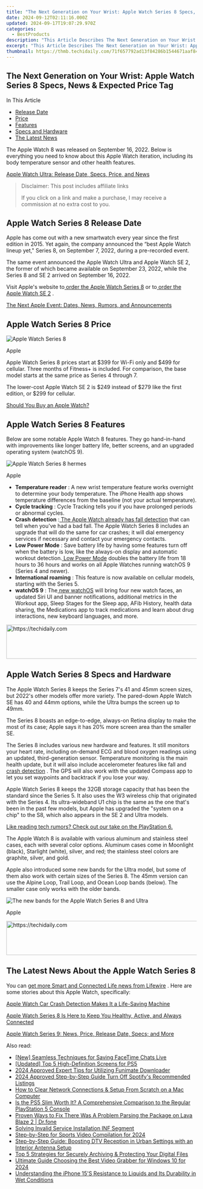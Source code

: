```yaml
---
title: "The Next Generation on Your Wrist: Apple Watch Series 8 Specs, News & Expected Price Tag"
date: 2024-09-12T02:11:16.000Z
updated: 2024-09-17T19:07:29.970Z
categories:
  - BestProducts
description: "This Article Describes The Next Generation on Your Wrist: Apple Watch Series 8 Specs, News & Expected Price Tag"
excerpt: "This Article Describes The Next Generation on Your Wrist: Apple Watch Series 8 Specs, News & Expected Price Tag"
thumbnail: https://thmb.techidaily.com/71f657792ad13f84286b1544671aaf8455260b87c02f1f22e6d755ac15543040.jpg
---
```


## The Next Generation on Your Wrist: Apple Watch Series 8 Specs, News & Expected Price Tag

 In This Article 

* [ Release Date ](https://www.lifewire.com/#toc-apple-watch-series-8-release-date)
* [ Price ](https://www.lifewire.com/#toc-apple-watch-series-8-price)
* [ Features ](https://www.lifewire.com/#toc-apple-watch-series-8-features)
* [ Specs and Hardware ](https://www.lifewire.com/#toc-apple-watch-series-8-specs-and-hardware)
* [ The Latest News ](https://www.lifewire.com/#toc-the-latest-news-about-the-apple-watch-series-8)

 The Apple Watch 8 was released on September 16, 2022\. Below is everything you need to know about this Apple Watch iteration, including its body temperature sensor and other health features.  

[  Apple Watch Ultra: Release Date, Specs, Price, and News ](https://www.lifewire.com/apple-watch-pro-news-and-rumors-6362732) 

>  Disclaimer: This post includes affiliate links
>
>  If you click on a link and make a purchase, I may receive a commission at no extra cost to you.
>

##  Apple Watch Series 8 Release Date

 Apple has come out with a new smartwatch every year since the first edition in 2015\. Yet again, the company announced the “best Apple Watch lineup yet," Series 8, on September 7, 2022, during a pre-recorded event.

 The same event announced the Apple Watch Ultra and Apple Watch SE 2, the former of which became available on September 23, 2022, while the Series 8 and SE 2 arrived on September 16, 2022.

 Visit Apple's website to[ order the Apple Watch Series 8](https://www.apple.com/shop/buy-watch/apple-watch) or to[ order the Apple Watch SE 2](https://www.apple.com/shop/buy-watch/apple-watch-se) .  

[  The Next Apple Event: Dates, News, Rumors, and Announcements ](https://www.lifewire.com/apple-event-5097169) 

## Apple Watch Series 8 Price

![Apple Watch Series 8](https://www.lifewire.com/thmb/DtwkkoQGcxiDo6WoPGlEJIkbu1A=/960x0/filters:no_upscale():max_bytes(200000):strip_icc():format(webp)/watch-s8-lifestyle-202209_GEO_US-e4705bd04575401395ff14e36f323ae5.jpg) 

Apple

 Apple Watch Series 8 prices start at $399 for Wi-Fi only and $499 for cellular. Three months of Fitness+ is included. For comparison, the base model starts at the same price as Series 4 through 7.

 The lower-cost Apple Watch SE 2 is $249 instead of $279 like the first edition, or $299 for cellular.  

[ Should You Buy an Apple Watch? ](https://www.lifewire.com/should-you-buy-apple-watch-5248207) 

##  Apple Watch Series 8 Features

 Below are some notable Apple Watch 8 features. They go hand-in-hand with improvements like longer battery life, better screens, and an upgraded operating system (watchOS 9).

![Apple Watch Series 8 hermes](https://www.lifewire.com/thmb/52wGX0LMEX_IaJL4L1fYVQhQL0w=/960x0/filters:no_upscale():max_bytes(200000):strip_icc():format(webp)/watch-s8-lifestyle-hermes-202209-4a33619e6c4149d2a5ea874e47ab647a.jpg) 

Apple

* **Temperature reader** : A new wrist temperature feature works overnight to determine your body temperature. The iPhone Health app shows temperature differences from the baseline (not your actual temperature).
* **Cycle tracking** : Cycle Tracking tells you if you have prolonged periods or abnormal cycles.
* **Crash detection** :[ The Apple Watch already has fall detection](https://www.lifewire.com/turn-apple-watch-into-a-panic-button-for-seniors-156676) that can tell when you've had a bad fall. The Apple Watch Series 8 includes an upgrade that will do the same for car crashes; it will dial emergency services if necessary and contact your emergency contacts.
* **Low Power Mode** : Save battery life by having some features turn off when the battery is low, like the always-on display and automatic workout detection.[ Low Power Mode](https://www.lifewire.com/use-low-power-mode-on-apple-watch-6828394) doubles the battery life from 18 hours to 36 hours and works on all Apple Watches running watchOS 9 (Series 4 and newer).
* **International roaming** : This feature is now available on cellular models, starting with the Series 5.
* **watchOS 9** : The[ new watchOS](https://www.lifewire.com/new-watchos-will-offer-more-insight-about-you-5324631) will bring four new watch faces, an updated Siri UI and banner notifications, additional metrics in the Workout app, Sleep Stages for the Sleep app, AFib History, health data sharing, the Medications app to track medications and learn about drug interactions, new keyboard languages, and more.

<!-- affiliate ads begin -->
<a href="https://appsumo.8odi.net/c/5597632/2094418/7443" target="_top" id="2094418">
  <img src="//a.impactradius-go.com/display-ad/7443-2094418" border="0" alt="https://techidaily.com" width="728" height="90"/>
</a>
<img height="0" width="0" src="https://appsumo.8odi.net/i/5597632/2094418/7443" style="position:absolute;visibility:hidden;" border="0" />
<!-- affiliate ads end -->

##  Apple Watch Series 8 Specs and Hardware

 The Apple Watch Series 8 keeps the Series 7's 41 and 45mm screen sizes, but 2022's other models offer more variety. The pared-down Apple Watch SE has 40 and 44mm options, while the Ultra bumps the screen up to 49mm.

 The Series 8 boasts an edge-to-edge, always-on Retina display to make the most of its case; Apple says it has 20% more screen area than the smaller SE.

 The Series 8 includes various new hardware and features. It still monitors your heart rate, including on-demand ECG and blood oxygen readings using an updated, third-generation sensor. Temperature monitoring is the main health update, but it will also include accelerometer features like fall and[ crash detection](https://www.lifewire.com/what-is-crash-detection-6748193) . The GPS will also work with the updated Compass app to let you set waypoints and backtrack if you lose your way.

 Apple Watch Series 8 keeps the 32GB storage capacity that has been the standard since the Series 5\. It also uses the W3 wireless chip that originated with the Series 4\. Its ultra-wideband U1 chip is the same as the one that's been in the past few models, but Apple has upgraded the "system on a chip" to the S8, which also appears in the SE 2 and Ultra models.

[  Like reading tech rumors? Check out our take on the PlayStation 6. ](https://www.lifewire.com/playstation-6-5115532) 

 The Apple Watch 8 is available with various aluminum and stainless steel cases, each with several color options. Aluminum cases come in Moonlight (black), Starlight (white), silver, and red; the stainless steel colors are graphite, silver, and gold.

 Apple also introduced some new bands for the Ultra model, but some of them also work with certain sizes of the Series 8\. The 45mm version can use the Alpine Loop, Trail Loop, and Ocean Loop bands (below). The smaller case only works with the older bands.  

![The new bands for the Apple Watch Series 8 and Ultra](https://www.lifewire.com/thmb/U-K7be-7ifgQx6BtoHI5UJBEqH0=/960x0/filters:no_upscale():max_bytes(150000):strip_icc():format(webp)/New-Apple-Watch-bands-025a485cf0a84fad8dbc6a7c20bb69bd.jpg) 

Apple

<!-- affiliate ads begin -->
<a href="https://appsumo.8odi.net/c/5597632/2105869/7443" target="_top" id="2105869">
  <img src="//a.impactradius-go.com/display-ad/7443-2105869" border="0" alt="https://techidaily.com" width="728" height="90"/>
</a>
<img height="0" width="0" src="https://appsumo.8odi.net/i/5597632/2105869/7443" style="position:absolute;visibility:hidden;" border="0" />
<!-- affiliate ads end -->

##  The Latest News About the Apple Watch Series 8

 You can [ get more Smart and Connected Life news from Lifewire](https://www.lifewire.com/smart-home-connected-life-news-4797031) . Here are some stories about this Apple Watch, specifically:  

[  Apple Watch Car Crash Detection Makes It a Life-Saving Machine ](https://www.lifewire.com/apple-watch-car-crash-detection-makes-it-a-life-saving-machine-6665134) 

[  Apple Watch Series 8 Is Here to Keep You Healthy, Active, and Always Connected ](https://www.lifewire.com/apple-watch-series-8-is-here-to-keep-you-healthy-active-and-always-connected-6543904) 

[  Apple Watch Series 9: News, Price, Release Date, Specs; and More ](https://www.lifewire.com/apple-watch-series-9-news-andrumors-7485156) 

<ins class="adsbygoogle"
     style="display:block"
     data-ad-format="autorelaxed"
     data-ad-client="ca-pub-7571918770474297"
     data-ad-slot="1223367746"></ins>

<ins class="adsbygoogle"
     style="display:block"
     data-ad-client="ca-pub-7571918770474297"
     data-ad-slot="8358498916"
     data-ad-format="auto"
     data-full-width-responsive="true"></ins>

<span class="atpl-alsoreadstyle">Also read:</span>
<div><ul>
<li><a href="https://screen-mirroring-recording.techidaily.com/new-seamless-techniques-for-saving-facetime-chats-live/"><u>[New] Seamless Techniques for Saving FaceTime Chats Live</u></a></li>
<li><a href="https://some-skills.techidaily.com/updated-top-5-high-definition-screens-for-ps5/"><u>[Updated] Top 5 High-Definition Screens for PS5</u></a></li>
<li><a href="https://article-knowledge.techidaily.com/2024-approved-expert-tips-for-utilizing-funimate-downloader/"><u>2024 Approved Expert Tips for Utilizing Funimate Downloader</u></a></li>
<li><a href="https://extra-support.techidaily.com/2024-approved-step-by-step-guide-turn-off-spotifys-recommended-listings/"><u>2024 Approved Step-by-Step Guide Turn Off Spotify's Recommended Listings</u></a></li>
<li><a href="https://techtrends.techidaily.com/how-to-clear-network-connections-and-setup-from-scratch-on-a-mac-computer/"><u>How to Clear Network Connections & Setup From Scratch on a Mac Computer</u></a></li>
<li><a href="https://techtrends.techidaily.com/is-the-ps5-slim-worth-it-a-comprehensive-comparison-to-the-regular-playstation-5-console/"><u>Is the PS5 Slim Worth It? A Comprehensive Comparison to the Regular PlayStation 5 Console</u></a></li>
<li><a href="https://fix-guide.techidaily.com/proven-ways-to-fix-there-was-a-problem-parsing-the-package-on-lava-blaze-2-drfone-by-drfone-fix-android-problems-fix-android-problems/"><u>Proven Ways to Fix There Was A Problem Parsing the Package on Lava Blaze 2 | Dr.fone</u></a></li>
<li><a href="https://driver-error.techidaily.com/solving-invalid-service-installation-inf-segment/"><u>Solving Invalid Service Installation INF Segment</u></a></li>
<li><a href="https://facebook-record-videos.techidaily.com/step-by-step-for-sports-video-compilation-for-2024/"><u>Step-by-Step for Sports Video Compilation for 2024</u></a></li>
<li><a href="https://techtrends.techidaily.com/step-by-step-guide-boosting-dtv-reception-in-urban-settings-with-an-interior-antenna-setup/"><u>Step-by-Step Guide: Boosting DTV Reception in Urban Settings with an Interior Antenna Setup</u></a></li>
<li><a href="https://techtrends.techidaily.com/top-5-strategies-for-securely-archiving-and-protecting-your-digital-files/"><u>Top 5 Strategies for Securely Archiving & Protecting Your Digital Files</u></a></li>
<li><a href="https://screen-video-capture.techidaily.com/ultimate-guide-choosing-the-best-video-grabber-for-windows-10-for-2024/"><u>Ultimate Guide Choosing the Best Video Grabber for Windows 10 for 2024</u></a></li>
<li><a href="https://techtrends.techidaily.com/understanding-the-iphone-15s-resistance-to-liquids-and-its-durability-in-wet-conditions/"><u>Understanding the iPhone 15'S Resistance to Liquids and Its Durability in Wet Conditions</u></a></li>
</ul></div>


